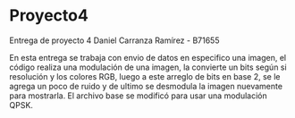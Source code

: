 # Proyecto4
Entrega de proyecto 4 Daniel Carranza Ramírez - B71655

En esta entrega se trabaja con envio de datos en especifico una imagen, el código realiza una modulación de una imagen, la convierte un bits según si resolución y los colores RGB,
luego a este arreglo de bits en base 2, se le agrega un poco de ruido y de ultimo se desmodula la imagen nuevamente para mostrarla.
El archivo base se modificó para usar una modulación QPSK.
